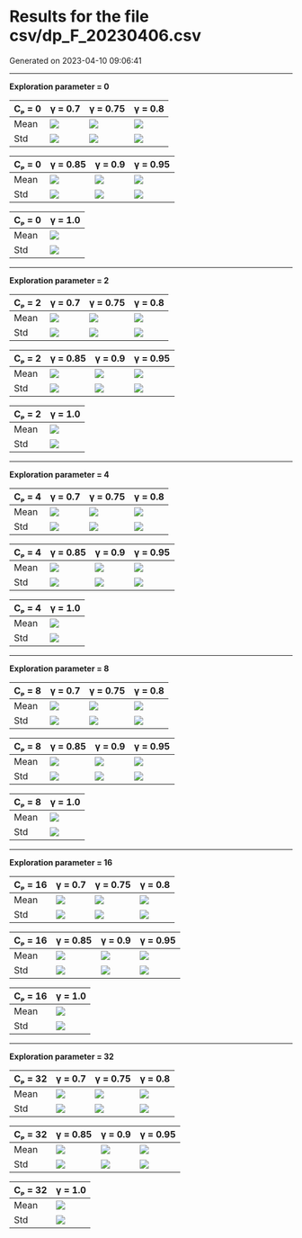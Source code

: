 # Results for the file csv/dp_F_20230406.csv 

Generated on 2023-04-10 09:06:41

---

**Exploration parameter = 0**

| Cₚ = 0| γ = 0.7 | γ = 0.75 | γ = 0.8 | 
| --- | --- | --- | --- | 
| Mean | ![](fig/dp_F/mean_g_0.7_cp_0.png) | ![](fig/dp_F/mean_g_0.75_cp_0.png) | ![](fig/dp_F/mean_g_0.8_cp_0.png) | 
| Std | ![](fig/dp_F/std_g_0.7_cp_0.png) | ![](fig/dp_F/std_g_0.75_cp_0.png) | ![](fig/dp_F/std_g_0.8_cp_0.png) | 

| Cₚ = 0| γ = 0.85 | γ = 0.9 | γ = 0.95 | 
| --- | --- | --- | --- | 
| Mean | ![](fig/dp_F/mean_g_0.85_cp_0.png) | ![](fig/dp_F/mean_g_0.9_cp_0.png) | ![](fig/dp_F/mean_g_0.95_cp_0.png) | 
| Std | ![](fig/dp_F/std_g_0.85_cp_0.png) | ![](fig/dp_F/std_g_0.9_cp_0.png) | ![](fig/dp_F/std_g_0.95_cp_0.png) | 

| Cₚ = 0| γ = 1.0 | 
| --- | --- | 
| Mean | ![](fig/dp_F/mean_g_1.0_cp_0.png) | 
| Std | ![](fig/dp_F/std_g_1.0_cp_0.png) | 

---

**Exploration parameter = 2**

| Cₚ = 2| γ = 0.7 | γ = 0.75 | γ = 0.8 | 
| --- | --- | --- | --- | 
| Mean | ![](fig/dp_F/mean_g_0.7_cp_2.png) | ![](fig/dp_F/mean_g_0.75_cp_2.png) | ![](fig/dp_F/mean_g_0.8_cp_2.png) | 
| Std | ![](fig/dp_F/std_g_0.7_cp_2.png) | ![](fig/dp_F/std_g_0.75_cp_2.png) | ![](fig/dp_F/std_g_0.8_cp_2.png) | 

| Cₚ = 2| γ = 0.85 | γ = 0.9 | γ = 0.95 | 
| --- | --- | --- | --- | 
| Mean | ![](fig/dp_F/mean_g_0.85_cp_2.png) | ![](fig/dp_F/mean_g_0.9_cp_2.png) | ![](fig/dp_F/mean_g_0.95_cp_2.png) | 
| Std | ![](fig/dp_F/std_g_0.85_cp_2.png) | ![](fig/dp_F/std_g_0.9_cp_2.png) | ![](fig/dp_F/std_g_0.95_cp_2.png) | 

| Cₚ = 2| γ = 1.0 | 
| --- | --- | 
| Mean | ![](fig/dp_F/mean_g_1.0_cp_2.png) | 
| Std | ![](fig/dp_F/std_g_1.0_cp_2.png) | 

---

**Exploration parameter = 4**

| Cₚ = 4| γ = 0.7 | γ = 0.75 | γ = 0.8 | 
| --- | --- | --- | --- | 
| Mean | ![](fig/dp_F/mean_g_0.7_cp_4.png) | ![](fig/dp_F/mean_g_0.75_cp_4.png) | ![](fig/dp_F/mean_g_0.8_cp_4.png) | 
| Std | ![](fig/dp_F/std_g_0.7_cp_4.png) | ![](fig/dp_F/std_g_0.75_cp_4.png) | ![](fig/dp_F/std_g_0.8_cp_4.png) | 

| Cₚ = 4| γ = 0.85 | γ = 0.9 | γ = 0.95 | 
| --- | --- | --- | --- | 
| Mean | ![](fig/dp_F/mean_g_0.85_cp_4.png) | ![](fig/dp_F/mean_g_0.9_cp_4.png) | ![](fig/dp_F/mean_g_0.95_cp_4.png) | 
| Std | ![](fig/dp_F/std_g_0.85_cp_4.png) | ![](fig/dp_F/std_g_0.9_cp_4.png) | ![](fig/dp_F/std_g_0.95_cp_4.png) | 

| Cₚ = 4| γ = 1.0 | 
| --- | --- | 
| Mean | ![](fig/dp_F/mean_g_1.0_cp_4.png) | 
| Std | ![](fig/dp_F/std_g_1.0_cp_4.png) | 

---

**Exploration parameter = 8**

| Cₚ = 8| γ = 0.7 | γ = 0.75 | γ = 0.8 | 
| --- | --- | --- | --- | 
| Mean | ![](fig/dp_F/mean_g_0.7_cp_8.png) | ![](fig/dp_F/mean_g_0.75_cp_8.png) | ![](fig/dp_F/mean_g_0.8_cp_8.png) | 
| Std | ![](fig/dp_F/std_g_0.7_cp_8.png) | ![](fig/dp_F/std_g_0.75_cp_8.png) | ![](fig/dp_F/std_g_0.8_cp_8.png) | 

| Cₚ = 8| γ = 0.85 | γ = 0.9 | γ = 0.95 | 
| --- | --- | --- | --- | 
| Mean | ![](fig/dp_F/mean_g_0.85_cp_8.png) | ![](fig/dp_F/mean_g_0.9_cp_8.png) | ![](fig/dp_F/mean_g_0.95_cp_8.png) | 
| Std | ![](fig/dp_F/std_g_0.85_cp_8.png) | ![](fig/dp_F/std_g_0.9_cp_8.png) | ![](fig/dp_F/std_g_0.95_cp_8.png) | 

| Cₚ = 8| γ = 1.0 | 
| --- | --- | 
| Mean | ![](fig/dp_F/mean_g_1.0_cp_8.png) | 
| Std | ![](fig/dp_F/std_g_1.0_cp_8.png) | 

---

**Exploration parameter = 16**

| Cₚ = 16| γ = 0.7 | γ = 0.75 | γ = 0.8 | 
| --- | --- | --- | --- | 
| Mean | ![](fig/dp_F/mean_g_0.7_cp_16.png) | ![](fig/dp_F/mean_g_0.75_cp_16.png) | ![](fig/dp_F/mean_g_0.8_cp_16.png) | 
| Std | ![](fig/dp_F/std_g_0.7_cp_16.png) | ![](fig/dp_F/std_g_0.75_cp_16.png) | ![](fig/dp_F/std_g_0.8_cp_16.png) | 

| Cₚ = 16| γ = 0.85 | γ = 0.9 | γ = 0.95 | 
| --- | --- | --- | --- | 
| Mean | ![](fig/dp_F/mean_g_0.85_cp_16.png) | ![](fig/dp_F/mean_g_0.9_cp_16.png) | ![](fig/dp_F/mean_g_0.95_cp_16.png) | 
| Std | ![](fig/dp_F/std_g_0.85_cp_16.png) | ![](fig/dp_F/std_g_0.9_cp_16.png) | ![](fig/dp_F/std_g_0.95_cp_16.png) | 

| Cₚ = 16| γ = 1.0 | 
| --- | --- | 
| Mean | ![](fig/dp_F/mean_g_1.0_cp_16.png) | 
| Std | ![](fig/dp_F/std_g_1.0_cp_16.png) | 

---

**Exploration parameter = 32**

| Cₚ = 32| γ = 0.7 | γ = 0.75 | γ = 0.8 | 
| --- | --- | --- | --- | 
| Mean | ![](fig/dp_F/mean_g_0.7_cp_32.png) | ![](fig/dp_F/mean_g_0.75_cp_32.png) | ![](fig/dp_F/mean_g_0.8_cp_32.png) | 
| Std | ![](fig/dp_F/std_g_0.7_cp_32.png) | ![](fig/dp_F/std_g_0.75_cp_32.png) | ![](fig/dp_F/std_g_0.8_cp_32.png) | 

| Cₚ = 32| γ = 0.85 | γ = 0.9 | γ = 0.95 | 
| --- | --- | --- | --- | 
| Mean | ![](fig/dp_F/mean_g_0.85_cp_32.png) | ![](fig/dp_F/mean_g_0.9_cp_32.png) | ![](fig/dp_F/mean_g_0.95_cp_32.png) | 
| Std | ![](fig/dp_F/std_g_0.85_cp_32.png) | ![](fig/dp_F/std_g_0.9_cp_32.png) | ![](fig/dp_F/std_g_0.95_cp_32.png) | 

| Cₚ = 32| γ = 1.0 | 
| --- | --- | 
| Mean | ![](fig/dp_F/mean_g_1.0_cp_32.png) | 
| Std | ![](fig/dp_F/std_g_1.0_cp_32.png) | 

